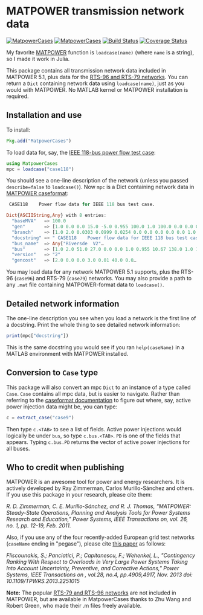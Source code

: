 # MATPOWER transmission network data

[![MatpowerCases](http://pkg.julialang.org/badges/MatpowerCases_0.3.svg)](http://pkg.julialang.org/?pkg=MatpowerCases&ver=release)
[![MatpowerCases](http://pkg.julialang.org/badges/MatpowerCases_0.4.svg)](http://pkg.julialang.org/?pkg=MatpowerCases&ver=nightly)
[![Build Status](https://travis-ci.org/kersulis/MatpowerCases.jl.svg)](https://travis-ci.org/kersulis/MatpowerCases.jl)
[![Coverage Status](https://coveralls.io/repos/github/kersulis/MatpowerCases.jl/badge.svg?branch=master)](https://coveralls.io/github/kersulis/MatpowerCases.jl?branch=master)

My favorite [MATPOWER][1] function is `loadcase(name)` (where `name` is a string), so I made it work in Julia.

This package contains all transmission network data included in MATPOWER 5.1, plus data for the [RTS-96 and RTS-79 networks][4]. You can return a `Dict` containing network data using `loadcase(name)`, just as you would with MATPOWER. No MATLAB kernel or MATPOWER installation is required.

## Installation and use

To install:

```julia
Pkg.add("MatpowerCases")
```
To load data for, say, the [IEEE 118-bus power flow test case][7]:

```julia
using MatpowerCases
mpc = loadcase("case118")
```
You should see a one-line description of the network (unless you passed `describe=false` to `loadcase()`). Now `mpc` is a Dict containing network data in [MATPOWER caseformat][2]:

```julia
 CASE118    Power flow data for IEEE 118 bus test case.

Dict{ASCIIString,Any} with 8 entries:
  "baseMVA"   => 100.0
  "gen"       => [1.0 0.0 0.0 15.0 -5.0 0.955 100.0 1.0 100.0 0.0 0.0 0.0 0.0 0…
  "branch"    => [1.0 2.0 0.0303 0.0999 0.0254 0.0 0.0 0.0 0.0 0.0 1.0 -360.0 3…
  "docstring" => " CASE118    Power flow data for IEEE 118 bus test case.    …
  "bus_name"  => Any["Riversde  V2"…
  "bus"       => [1.0 2.0 51.0 27.0 0.0 0.0 1.0 0.955 10.67 138.0 1.0 1.06 0.94…
  "version"   => "2"
  "gencost"   => [2.0 0.0 0.0 3.0 0.01 40.0 0.0…
```

You may load data for any network MATPOWER 5.1 supports, plus the RTS-96 (`case96`) and RTS-79 (`case79`) networks. You may also provide a path to any `.mat` file containing MATPOWER-format data to `loadcase()`.

## Detailed network information

The one-line description you see when you load a network is the first line of a docstring. Print the whole thing to see detailed network information:

```julia
print(mpc["docstring"])
```

This is the same docstring you would see if you ran `help(caseName)` in a MATLAB environment with MATPOWER installed.

## Conversion to `Case` type

This package will also convert an mpc `Dict` to an instance of a type called `Case`. `Case` contains all mpc data, but is easier to navigate. Rather than referring to the [caseformat documentation][2] to figure out where, say, active power injection data might be, you can type:

```julia
c = extract_case("case9")
```

Then type `c.<TAB>` to see a list of fields. Active power injections would logically be under `bus`, so type `c.bus.<TAB>`. `PD` is one of the fields that appears. Typing `c.bus.PD` returns the vector of active power injections for all buses.


## Who to credit when publishing

MATPOWER is an awesome tool for power and energy researchers. It is actively developed by Ray Zimmerman, Carlos Murillo-Sánchez and others. If you use this package in your research, please cite them:

*R. D. Zimmerman, C. E. Murillo-Sánchez, and R. J. Thomas, "MATPOWER: Steady-State Operations, Planning and Analysis Tools for Power Systems Research and Education," Power Systems, IEEE Transactions on, vol. 26, no. 1, pp. 12-19, Feb. 2011.*

Also, if you use any of the four recently-added European grid test networks (`caseName` ending in "pegase"), please cite [this paper][9] as follows:

*Fliscounakis, S.; Panciatici, P.; Capitanescu, F.; Wehenkel, L., "Contingency Ranking With Respect to Overloads in Very Large Power Systems Taking Into Account Uncertainty, Preventive, and Corrective Actions," Power Systems, IEEE Transactions on , vol.28, no.4, pp.4909,4917, Nov. 2013
doi: 10.1109/TPWRS.2013.2251015*

**Note:** The popular [RTS-79 and RTS-96 networks][4] are not included in MATPOWER, but are available in MatpowerCases thanks to Zhu Wang and Robert Green, who made their .m files freely available.


[1]: http://www.pserc.cornell.edu//matpower/
[2]: http://www.pserc.cornell.edu/matpower/docs/ref/matpower5.0/caseformat.html
[4]: https://www.ee.washington.edu/research/pstca/rts/pg_tcarts.htm
[5]: http://www.parallelcoding.com/wp-content/uploads/Research/MCSPruning
[6]: https://www.mail-archive.com/matpower-l@cornell.edu/msg01308.html
[7]: https://www.ee.washington.edu/research/pstca/pf118/pg_tca118bus.htm
[8]: http://www.pserc.cornell.edu//matpower/docs/ref/
[9]: http://ieeexplore.ieee.org/stamp/stamp.jsp?tp=&arnumber=6488772&isnumber=6627990

